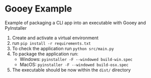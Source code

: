 # Gooey Example
Example of packaging a CLI app into an executable with Gooey and PyInstaller

1) Create and activate a virtual environment
2) run ```pip install -r requirements.txt```
3) To check the application run ```python src/main.py```
4) To package the application run:
    - Windows: ```pyinstaller -F --windowed build-win.spec```
    - MacOS: ```pyinstaller -F --windowed build-osx.spec```
5) The executable should be now within the ```dist/``` directory

